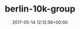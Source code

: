 ---
title:		"berlin-10k-group"
type:		"photos"
mediatype:		"upload"
description:		"TBC"
date:		"2017-05-14 12:12:56+00:00"
album:		"events"
filename:		"berlin-10k-group.md"
series:		""
cl_public_id:		"events/berlin-10k-group"
cl_version:		1497002554
format:		"tiff"
bytes:		3978636
width:		2560
height:		1440
colours:
- "#7F7F7F"
- "#333332"
- "#C1C1C1"
- "#7C7C7B"
exposure_mode:		"Auto"
program:		"Aperture-priority AE"
aperture:		"7.1"
focal_length:		"16.0 mm"
iso:		"100"
shutter_speed:		"1/1000"
metering:		"Center-weighted average"
flash:		"Off, Did not fire"
white_balance:		"As Shot"
colour_temp:		"5400"
has_crop:		"true"
orientation:		"Horizontal (normal)"
camera_model:		"NIKON D800"
lens_info:		"16mm f/2.8"
artist:		"No artist info"
x_resolution:		"300"
y_resolution:		"300"
---